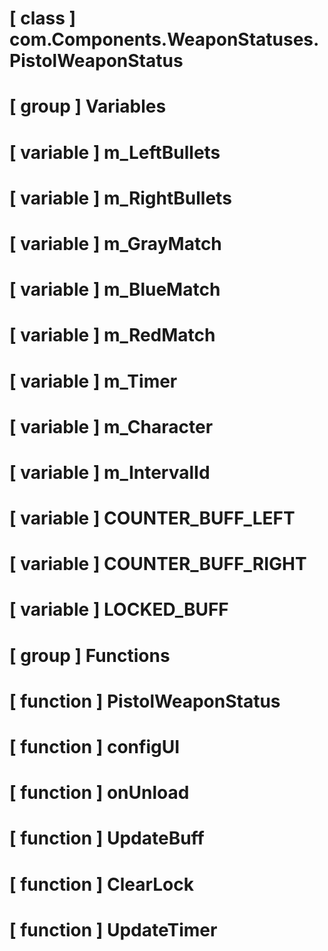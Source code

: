 # [ class ] com.Components.WeaponStatuses.PistolWeaponStatus

# [ group ] Variables

# [ variable ] m_LeftBullets

# [ variable ] m_RightBullets

# [ variable ] m_GrayMatch

# [ variable ] m_BlueMatch

# [ variable ] m_RedMatch

# [ variable ] m_Timer

# [ variable ] m_Character

# [ variable ] m_IntervalId

# [ variable ] COUNTER_BUFF_LEFT

# [ variable ] COUNTER_BUFF_RIGHT

# [ variable ] LOCKED_BUFF

# [ group ] Functions

# [ function ] PistolWeaponStatus

# [ function ] configUI

# [ function ] onUnload

# [ function ] UpdateBuff

# [ function ] ClearLock

# [ function ] UpdateTimer

